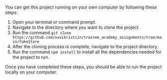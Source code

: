 You can get this project running on your own computer by following these steps:

1. Open your terminal or command prompt.
2. Navigate to the directory where you want to clone the project.
3. Run the command ```git clone https://github.com/suvikristiin/trainee_academy_assignments/tree/main/fakeStore```
4. After the cloning process is complete, navigate to the project directory.
5. Run the command ```npm install``` to install all the dependencies needed for the project to run.

Once you have completed these steps, you should be able to run the project locally on your computer.